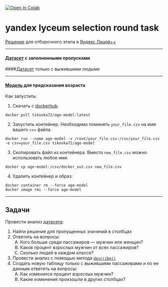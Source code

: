 <a href="https://colab.research.google.com/github/tikovka72/yandex-lyceum-selection-round/blob/main/main.ipynb" target="_parent"><img src="https://colab.research.google.com/assets/colab-badge.svg" alt="Open In Colab"/></a>
# yandex lyceum selection round task

[Решение](main.ipynb) для отборочного этапа в [Яндекс Лицей++](https://academy.yandex.ru/plusplus)

---

#### [Датасет](csv/filled_titanic.csv) с заполненными пропусками

####[Датасет](csv/alive_titanic.csv) только с выжившими людьми

---
#### [Модель](https://hub.docker.com/repository/docker/tikovka72/age-model) для предсказания возраста

Как запустить:   
1. Скачать с [dockerhub](https://hub.docker.com/).
```
docker pull tikovka72/age-model:latest
```

2. Запустить контейнер. Необходимо поменять `your_file.csv` на имя вашего `csv` файла. 
```
docker run --name age-model -v /root/your_file.csv:/csv/your_file.csv -e csv=your_file.csv tikovka72/age-model
```
3. Скопировать файл из контейнера. Вместо `new_file.csv` можно использовать любое имя. 
```
docker cp age-model:/csv/docker_out.csv new_file.csv
```
4. Удалить контейнер и образ: 
```
docker container rm --force age-model
docker image rmi --force age-model
```

---

## Задачи

Провести анализ [датасета](https://github.com/mwaskom/seaborn-data/blob/master/titanic.csv):

1. Найти решение для пропущенных значений в столбцах
2. Ответить на вопросы:
   <ol style="list-style-type: upper-alpha">
    <li>Кого больше среди пассажиров — мужчин или женщин?</li>
    <li>Каков процент взрослых мужчин от всех пассажиров?</li>
    <li>Сколько людей в каждом классе?</li>
   </ol>
3. Провести анализ с помощью
   метода [`describe()`](https://pandas.pydata.org/pandas-docs/stable/reference/api/pandas.DataFrame.describe.html)
4. Создать новую таблицу только с выжившими пассажирами и по ее данным ответить на вопросы:
   <ol style="list-style-type: upper-alpha">
    <li>Как изменился процент взрослых мужчин?</li>
    <li>Какие изменения произошли в других столбцах?</li>
   </ol>